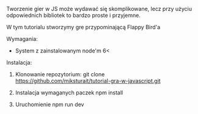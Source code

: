 Tworzenie gier w JS może wydawać się skomplikowane, lecz przy użyciu odpowiednich bibliotek
to bardzo proste i przyjemne.

W tym tutorialu stworzymy gre przypominającą Flappy Bird'a

Wymagania:
- System z zainstalowanym node'm 6<

Instalacja:
1) Klonowanie repozytorium:
git clone https://github.com/miksturait/tutorial-gra-w-javascript.git

2) Instalacja wymaganych paczek
npm install

3) Uruchomienie
npm run dev
